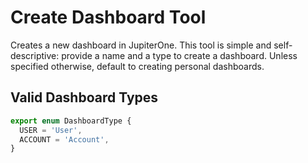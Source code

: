 # Create Dashboard Tool

Creates a new dashboard in JupiterOne. This tool is simple and self-descriptive: provide a name and a type to create a dashboard. Unless specified otherwise, default to creating personal dashboards.

## Valid Dashboard Types
```typescript
export enum DashboardType {
  USER = 'User',
  ACCOUNT = 'Account',
}
```